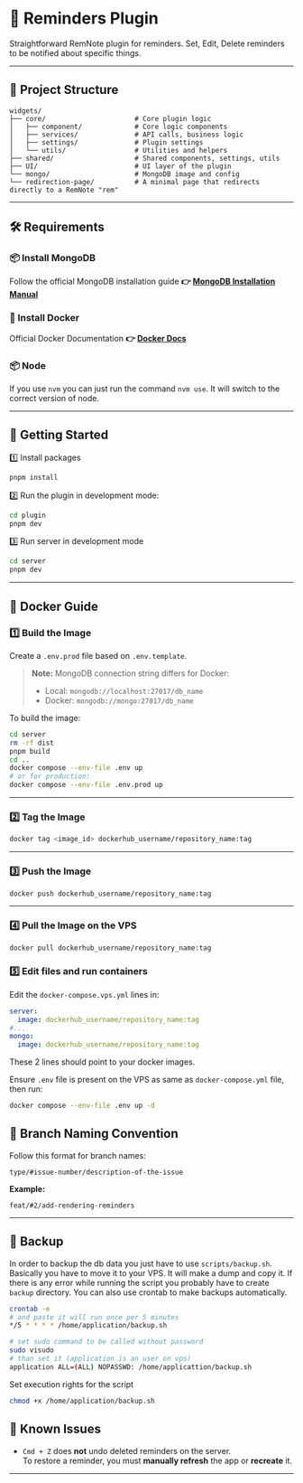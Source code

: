 # 🔔 Reminders Plugin

Straightforward RemNote plugin for reminders. Set, Edit, Delete reminders to be notified about specific things.

---

## 🧱 Project Structure

```
widgets/
├── core/                      # Core plugin logic
│   ├── component/             # Core logic components
│   ├── services/              # API calls, business logic
│   ├── settings/              # Plugin settings
│   └── utils/                 # Utilities and helpers
├── shared/                    # Shared components, settings, utils
├── UI/                        # UI layer of the plugin
└── mongo/                     # MongoDB image and config
└── redirection-page/          # A minimal page that redirects directly to a RemNote "rem"
```

---

## 🛠️ Requirements

### 📦 Install MongoDB

Follow the official MongoDB installation guide **👉 [MongoDB Installation Manual](https://www.mongodb.com/docs/manual/installation/)**

### 🐳 Install Docker

Official Docker Documentation **👉 [Docker Docs](https://docs.docker.com/get-started/)**

### 📦 Node

If you use `nvm` you can just run the command `nvm use`. It will switch to the correct version of node.

---

## 🚀 Getting Started

1️⃣ Install packages

```bash
pnpm install
```

2️⃣ Run the plugin in development mode:

```bash
cd plugin
pnpm dev
```

3️⃣ Run server in development mode

```bash
cd server
pnpm dev
```

---

## 🐳 Docker Guide

### 1️⃣ Build the Image

Create a `.env.prod` file based on `.env.template`.

> **Note:** MongoDB connection string differs for Docker:
>
> - Local: `mongodb://localhost:27017/db_name`
> - Docker: `mongodb://mongo:27017/db_name`

To build the image:

```bash
cd server
rm -rf dist
pnpm build
cd ..
docker compose --env-file .env up
# or for production:
docker compose --env-file .env.prod up
```

---

### 2️⃣ Tag the Image

```bash
docker tag <image_id> dockerhub_username/repository_name:tag
```

---

### 3️⃣ Push the Image

```bash
docker push dockerhub_username/repository_name:tag
```

---

### 4️⃣ Pull the Image on the VPS

```bash
docker pull dockerhub_username/repository_name:tag
```

### 5️⃣ Edit files and run containers

Edit the `docker-compose.vps.yml` lines in:

```yaml
server:
  image: dockerhub_username/repository_name:tag
#...
mongo:
  image: dockerhub_username/repository_name:tag
```

These 2 lines should point to your docker images.

Ensure `.env` file is present on the VPS as same as `docker-compose.yml` file, then run:

```bash
docker compose --env-file .env up -d
```

## 🌿 Branch Naming Convention

Follow this format for branch names:

`type/#issue-number/description-of-the-issue`

**Example:**

`feat/#2/add-rendering-reminders`

---

## 💽 Backup

In order to backup the db data you just have to use `scripts/backup.sh`. Basically you have to move it to your VPS. It will make a dump and copy it. If there is any error while running the script you probably have to create `backup` directory. You can also use crontab to make backups automatically.

```bash
crontab -e
# and paste it will run once per 5 minutes
*/5 * * * * /home/application/backup.sh
```

```bash
# set sudo command to be called without password
sudo visudo
# than set it (application is an user on vps)
application ALL=(ALL) NOPASSWD: /home/applicattion/backup.sh
```

Set execution rights for the script

```bash
chmod +x /home/application/backup.sh
```

## 🐛 Known Issues

- `Cmd + Z` does **not** undo deleted reminders on the server.  
  To restore a reminder, you must **manually refresh** the app or **recreate** it.

---
